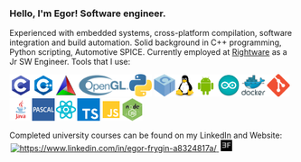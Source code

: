 ### Hello, I'm Egor! Software engineer.
Experienced with embedded systems, cross-platform compilation, software integration and build automation. Solid background in C++ programming, Python scripting, Automotive SPICE. Currently employed at [Rightware](https://rightware.com/) as a Jr SW Engineer. Tools that I use:

<img src = "images/c.jpg" height = 40px/><img src = "images/cpp.jpg" height = 40px/><img src = "images/cmake.png" height = 40px/><img src = "images/opengl.png" height = 40px/><img src = "images/python.png" height = 40px/> <img src = "images/conan.png" height = 40px/><img src = "images/linux.png" height = 40px/><img src = "images/android.png" height = 40px/><img src = "images/arduino.jpg" height = 40px/><img src = "images/docker.jpg" height = 40px/><img src = "images/git.png" height = 40px/><img src = "images/java.png" height = 40px/><img src = "images/pascal.jpg" height = 40px/><img src = "images/react.png" height = 40px/><img src = "images/ts.jpg" height = 40px/><img src = "images/js.png" height = 40px/><img src = "images/node.jpg" height = 40px/>

Completed university courses can be found on my LinkedIn and Website:
<a href="https://www.linkedin.com/in/egor-frygin-a8324817a/" target="_blank"  style = "padding:2px">
    <img height="20px" src="https://raw.githubusercontent.com/rahuldkjain/github-profile-readme-generator/master/src/images/icons/Social/linked-in-alt.svg" alt="https://www.linkedin.com/in/egor-frygin-a8324817a/"/>
</a>
<a href="https://homykaze.github.io" target="_blank" style = "padding:2px">
    <img src="images/logo.jpg" height="20px"/>
</a>

